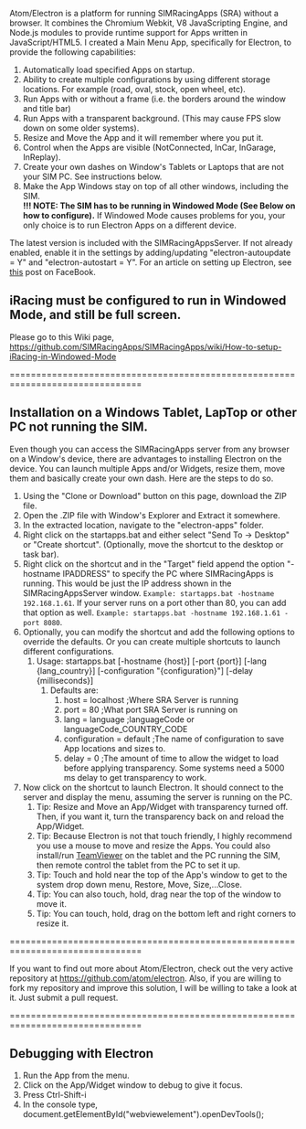 Atom/Electron is a platform for running SIMRacingApps (SRA) without a browser.
It combines the Chromium Webkit, V8 JavaScripting Engine, and Node.js
modules to provide runtime support for Apps written in JavaScript/HTML5.
I created a Main Menu App, specifically for Electron, to provide the following capabilities:

1. Automatically load specified Apps on startup.
2. Ability to create multiple configurations by using different storage locations. 
     For example (road, oval, stock, open wheel, etc).
3. Run Apps with or without a frame (i.e. the borders around the window and title bar)
4. Run Apps with a transparent background. (This may cause FPS slow down on some older systems).
5. Resize and Move the App and it will remember where you put it.
6. Control when the Apps are visible (NotConnected, InCar, InGarage, InReplay). 
7. Create your own dashes on Window's Tablets or Laptops that are not your SIM PC. See instructions below.
8. Make the App Windows stay on top of all other windows, including the SIM.<br />
   **!!! NOTE: The SIM has to be running in Windowed Mode (See Below on how to configure).**
   If Windowed Mode causes problems for you, your only choice is to run Electron Apps on a different device.

The latest version is included with the SIMRacingAppsServer. 
If not already enabled, enable it in the settings by adding/updating "electron-autoupdate = Y" and "electron-autostart = Y".
For an article on setting up Electron, see [this](https://www.facebook.com/notes/simracingapps/electron-a-html-client-for-simracingapps/1196997937076853) post on FaceBook.

## iRacing must be configured to run in Windowed Mode, and still be full screen.

Please go to this Wiki page, https://github.com/SIMRacingApps/SIMRacingApps/wiki/How-to-setup-iRacing-in-Windowed-Mode

===============================================================================

## Installation on a Windows Tablet, LapTop or other PC not running the SIM.

Even though you can access the SIMRacingApps server from any browser on a Window's device,
there are advantages to installing Electron on the device. 
You can launch multiple Apps and/or Widgets, resize them, move them and basically create your own dash.
Here are the steps to do so.

1. Using the "Clone or Download" button on this page, download the ZIP file.
1. Open the .ZIP file with Window's Explorer and Extract it somewhere.
1. In the extracted location, navigate to the "electron-apps" folder.
1. Right click on the startapps.bat and either select "Send To -> Desktop" or "Create shortcut". (Optionally, move the shortcut to the desktop or task bar).
1. Right click on the shortcut and in the "Target" field append the option "-hostname IPADDRESS" to specify the PC where SIMRacingApps is running. This would be just the IP address shown in the SIMRacingAppsServer window.
``Example: startapps.bat -hostname 192.168.1.61``. If your server runs on a port other than 80, you can add that option as well. ``Example: startapps.bat -hostname 192.168.1.61 -port 8080``.
1. Optionally, you can modify the shortcut and add the following options to override the defaults. Or you can create multiple shortcuts to launch different configurations.
   1. Usage: startapps.bat \[-hostname {host}] \[-port {port}] \[-lang {lang_country}] \[-configuration "{configuration}"] \[-delay {milliseconds}]
      1. Defaults are:
         1.   host            = localhost    ;Where SRA Server is running
         1.   port            = 80           ;What port SRA Server is running on
         1.   lang            = language     ;languageCode or languageCode_COUNTRY_CODE
         1.   configuration   = default      ;The name of configuration to save App locations and sizes to.
         1.   delay           = 0            ;The amount of time to allow the widget to load before applying transparency. Some systems need a 5000 ms delay to get transparency to work.
1. Now click on the shortcut to launch Electron. It should connect to the server and display the menu, assuming the server is running on the PC.
   1. Tip: Resize and Move an App/Widget with transparency turned off. Then, if you want it, turn the transparency back on and reload the App/Widget.
   1. Tip: Because Electron is not that touch friendly, I highly recommend you use a mouse to move and resize the Apps. 
     You could also install/run [TeamViewer](http://www.teamviewer.com) on the tablet and the PC running the SIM, then remote control the tablet from the PC to set it up.
   1. Tip: Touch and hold near the top of the App's window to get to the system drop down menu, Restore, Move, Size,...Close. 
   1. Tip: You can also touch, hold, drag near the top of the window to move it. 
   1. Tip: You can touch, hold, drag on the bottom left and right corners to resize it.
          
===============================================================================

If you want to find out more about Atom/Electron, check out the very active repository at https://github.com/atom/electron. Also, if you are willing to fork my repository and improve this solution, I will be willing to take a look at it. Just submit a pull request.

===============================================================================

## Debugging with Electron

1. Run the App from the menu.
1. Click on the App/Widget window to debug to give it focus.
1. Press Ctrl-Shift-i
1. In the console type, document.getElementById("webviewelement").openDevTools();

